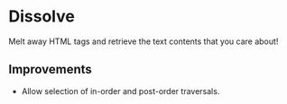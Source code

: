 # Dissolve
Melt away HTML tags and retrieve the text contents that you care about!

## Improvements
* Allow selection of in-order and post-order traversals.
